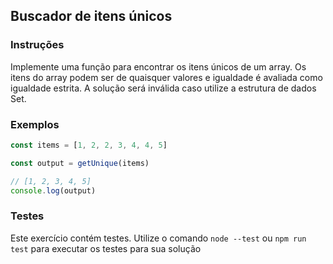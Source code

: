 ## Buscador de itens únicos

### Instruções

Implemente uma função para encontrar os itens únicos de um array. Os itens do array podem ser de quaisquer valores e igualdade é avaliada como igualdade estrita. A solução será inválida caso utilize a estrutura de dados Set.

### Exemplos

```javascript
const items = [1, 2, 2, 3, 4, 4, 5]

const output = getUnique(items)

// [1, 2, 3, 4, 5]
console.log(output)
```

### Testes

Este exercício contém testes. Utilize o comando `node --test` ou `npm run test` para executar os testes para sua solução
